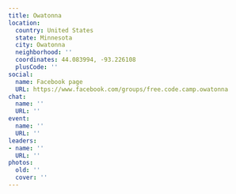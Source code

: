 ```yaml
---
title: Owatonna
location:
  country: United States
  state: Minnesota
  city: Owatonna
  neighborhood: ''
  coordinates: 44.083994, -93.226108
  plusCode: ''
social:
  name: Facebook page
  URL: https://www.facebook.com/groups/free.code.camp.owatonna
chat:
  name: ''
  URL: ''
event:
  name: ''
  URL: ''
leaders:
- name: ''
  URL: ''
photos:
  old: ''
  cover: ''
---
```

